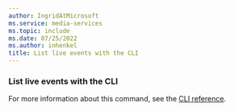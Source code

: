 ```yaml
---
author: IngridAtMicrosoft
ms.service: media-services
ms.topic: include
ms.date: 07/25/2022
ms.author: inhenkel
title: List live events with the CLI
---
```


### List live events with the CLI

For more information about this command, see the [CLI reference](/cli/azure/ams/live-event?view=azure-cli-latest&preserve-view=true#az-ams-live-event-list).
